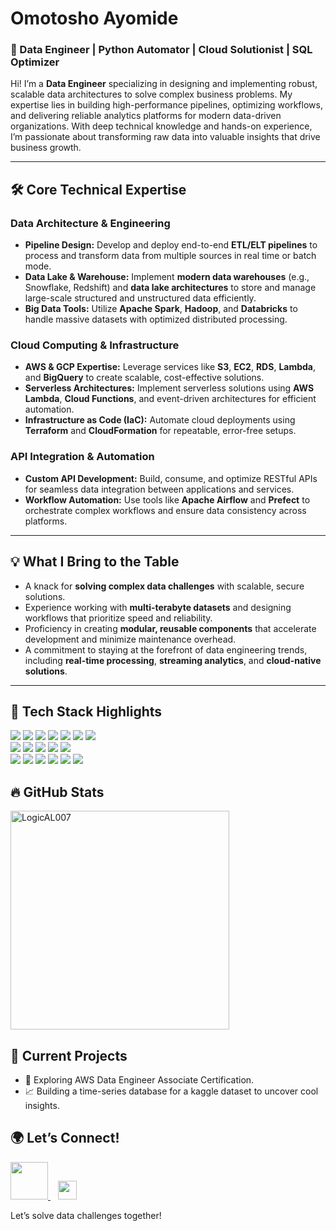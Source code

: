 # Omotosho Ayomide 

### 🚀 Data Engineer | Python Automator | Cloud Solutionist | SQL Optimizer  

Hi! I’m a **Data Engineer** specializing in designing and implementing robust, scalable data architectures to solve complex business problems. My expertise lies in building high-performance pipelines, optimizing workflows, and delivering reliable analytics platforms for modern data-driven organizations. With deep technical knowledge and hands-on experience, I’m passionate about transforming raw data into valuable insights that drive business growth.  

---

## 🛠️ Core Technical Expertise  

### **Data Architecture & Engineering**  
- **Pipeline Design:** Develop and deploy end-to-end **ETL/ELT pipelines** to process and transform data from multiple sources in real time or batch mode.  
- **Data Lake & Warehouse:** Implement **modern data warehouses** (e.g., Snowflake, Redshift) and **data lake architectures** to store and manage large-scale structured and unstructured data efficiently.  
- **Big Data Tools:** Utilize **Apache Spark**, **Hadoop**, and **Databricks** to handle massive datasets with optimized distributed processing.  

### **Cloud Computing & Infrastructure**  
- **AWS & GCP Expertise:** Leverage services like **S3**, **EC2**, **RDS**, **Lambda**, and **BigQuery** to create scalable, cost-effective solutions.  
- **Serverless Architectures:** Implement serverless solutions using **AWS Lambda**, **Cloud Functions**, and event-driven architectures for efficient automation.  
- **Infrastructure as Code (IaC):** Automate cloud deployments using **Terraform** and **CloudFormation** for repeatable, error-free setups.  

### **API Integration & Automation**  
- **Custom API Development:** Build, consume, and optimize RESTful APIs for seamless data integration between applications and services.  
- **Workflow Automation:** Use tools like **Apache Airflow** and **Prefect** to orchestrate complex workflows and ensure data consistency across platforms.  

---

## 💡 What I Bring to the Table  
- A knack for **solving complex data challenges** with scalable, secure solutions.  
- Experience working with **multi-terabyte datasets** and designing workflows that prioritize speed and reliability.  
- Proficiency in creating **modular, reusable components** that accelerate development and minimize maintenance overhead.  
- A commitment to staying at the forefront of data engineering trends, including **real-time processing**, **streaming analytics**, and **cloud-native solutions**.  

---

## 🔧 Tech Stack Highlights   

<div>
    <img src="https://img.shields.io/badge/python-%2314354C.svg?style=for-the-badge&logo=python&logoColor=white">
    <img src="https://img.shields.io/badge/MySQL-00000F?style=for-the-badge&logo=mysql&logoColor=white">
    <img src="https://img.shields.io/badge/postgres-%23316192.svg?style=for-the-badge&logo=postgresql&logoColor=white">
    <img src="https://img.shields.io/badge/pandas-%23150458.svg?style=for-the-badge&logo=pandas&logoColor=white">
    <img src="https://img.shields.io/badge/numpy-%23013243.svg?style=for-the-badge&logo=numpy&logoColor=white">
    <img src="https://img.shields.io/badge/scikit--learn-%23F7931E.svg?style=for-the-badge&logo=scikit-learn&logoColor=white">
    <img src="https://img.shields.io/badge/TensorFlow-%23FF6F00.svg?style=for-the-badge&logo=TensorFlow&logoColor=white">
    <br>
    <img src="https://img.shields.io/badge/docker-%230db7ed.svg?style=for-the-badge&logo=docker&logoColor=white">
    <img src="https://img.shields.io/badge/git-%23F05033.svg?style=for-the-badge&logo=git&logoColor=white">
    <img src="https://img.shields.io/badge/github-%23121011.svg?style=for-the-badge&logo=github&logoColor=white">
    <img src="https://img.shields.io/badge/Django-092E20?style=for-the-badge&logo=django&logoColor=white">
    <img src="https://img.shields.io/badge/Flask-000000?style=for-the-badge&logo=flask&logoColor=white">
    <br>
    <img src="https://img.shields.io/badge/Amazon_AWS-232F3E?style=for-the-badge&logo=amazon-aws&logoColor=white">
    <img src="https://img.shields.io/badge/Google_Cloud-4285F4?style=for-the-badge&logo=google-cloud&logoColor=white">
    <img src="https://img.shields.io/badge/Linux_Bash_Scripting-FCC624?style=for-the-badge&logo=linux&logoColor=black">
    <img src="https://img.shields.io/badge/Apache%20Airflow-017CEE?style=for-the-badge&logo=Apache%20Airflow&logoColor=white">
    <img src="https://img.shields.io/badge/terraform-%235835CC.svg?style=for-the-badge&logo=terraform&logoColor=white">
    <img src="https://img.shields.io/badge/Apache_Spark-E25A1C?style=for-the-badge&logo=apachespark&logoColor=white">
</div>  


## 🔥 GitHub Stats

<div >
    <img align="center" src="https://github-readme-stats.vercel.app/api/top-langs/?username=LogicAL007&layout=compact&theme=radical" width="350px" alt="LogicAL007">
</div>  


## 🚀 Current Projects

- 🌟 Exploring AWS Data Engineer Associate Certification.
- 📈 Building a time-series database for a kaggle dataset to uncover cool insights.

## 🌍 Let’s Connect!

<a href="https://www.linkedin.com/in/omotosho-ayomide-383356172/">
    <img src="https://user-images.githubusercontent.com/40443167/162639626-3d3ae8bd-e02e-4854-aeb0-b0ffa457184a.png" width="60px">
</a> &nbsp;&nbsp;
<a href="mailto:Ayomidemtsh@gmail.com">
    <img src="https://user-images.githubusercontent.com/40443167/162639747-6f6067e8-0fc0-480d-b820-58594dd93390.png" width="30px">
</a>  


Let’s solve data challenges together!
